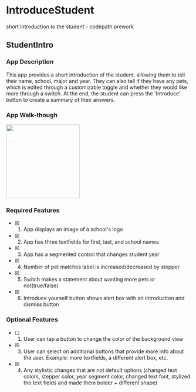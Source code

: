 # IntroduceStudent
short introduction to the student - codepath prework

## StudentIntro

### App Description

This app provides a short introduction of the student, allowing them to tell their name, school, major and year. They can also tell if they have any pets, which is edited through a customizable toggle and whether they would like more through a switch. At the end, the student can press the 'Introduce' button to create a summary of their answers.

### App Walk-though

<img src="![simulator](https://user-images.githubusercontent.com/121317176/209507004-f6c2373f-52bc-4fbb-a802-ee39a42867cd.gif)" width=200><br>


### Required Features

- [x] 1. App displays an image of a school's logo
- [x] 2. App has three textfields for first, last, and school names
- [x] 3. App has a segmented control that changes student year
- [x] 4. Number of pet matches label is increased/decreased by stepper
- [x] 5. Switch makes a statement about wanting more pets or not(true/false) 
- [x] 6. Introduce yourself button shows alert box with an introduciton and dismiss button

### Optional Features

- [ ] 1. User can tap a button to change the color of the background view
- [x] 3. User can select on additional buttons that provide more info about the user. Example: more textfields, a different alert box, etc.
- [x] 4. Any stylistic changes that are not default options (changed text colors, stepper color, year segment color, changed text font, stylized the text fields and made them bolder + different shape)
